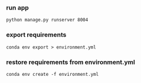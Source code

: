 ### run app
```shell
python manage.py runserver 8004
```

### export requirements
```shell
conda env export > environment.yml
```

### restore requirements from environment.yml
```shell
conda env create -f environment.yml
```